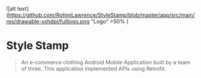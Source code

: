 

![alt text](https://github.com/RohiniLawrence/StyleStamp/blob/master/app/src/main/res/drawable-xxhdpi/fulllogo.png "Logo" =50% )

# Style Stamp
> An e-commerce clothing Android Mobile Application built by a team of three. This application implemented APIs using Retrofit. 
